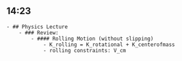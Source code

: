 ## 14:23
	- ## Physics Lecture
		- ### Review:
			- #### Rolling Motion (without slipping)
				- K_rolling = K_rotational + K_centerofmass
				- rolling constraints: V_cm